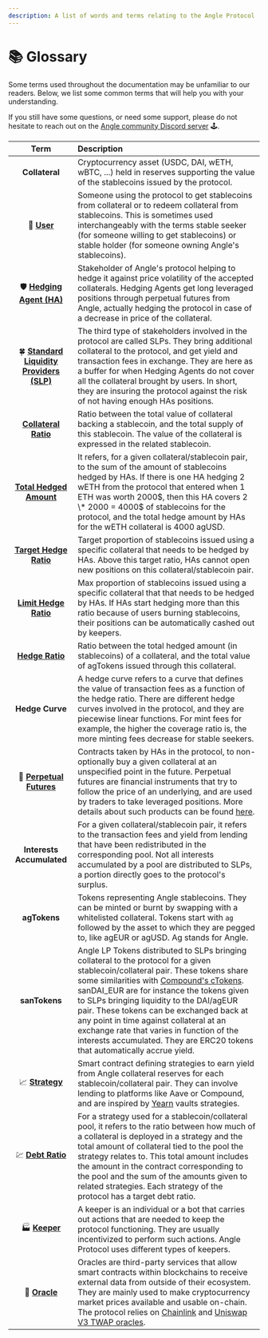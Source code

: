```yaml
---
description: A list of words and terms relating to the Angle Protocol
---
```


# 📚 Glossary

Some terms used throughout the documentation may be unfamiliar to our readers. Below, we list some common terms that will help you with your understanding.

If you still have some questions, or need some support, please do not hesitate to reach out on the [Angle community Discord server](https://discord.gg/67WSSZqBG6) 🕹️.

|                                                 Term                                                 | Description                                                                                                                                                                                                                                                                                                                                                                                                                                                                                                                       |
| :--------------------------------------------------------------------------------------------------: | :-------------------------------------------------------------------------------------------------------------------------------------------------------------------------------------------------------------------------------------------------------------------------------------------------------------------------------------------------------------------------------------------------------------------------------------------------------------------------------------------------------------------------------- |
|                                            **Collateral**                                            | Cryptocurrency asset \(USDC, DAI, wETH, wBTC, ...\) held in reserves supporting the value of the stablecoins issued by the protocol.                                                                                                                                                                                                                                                                                                                                                                                              |
|                               💱 [**User**](concepts/stable-seekers/)                                | Someone using the protocol to get stablecoins from collateral or to redeem collateral from stablecoins. This is sometimes used interchangeably with the terms stable seeker \(for someone willing to get stablecoins\) or stable holder \(for someone owning Angle's stablecoins\).                                                                                                                                                                                                                                               |
|                       🛡️ [**Hedging Agent \(HA\)**](concepts/hedging-agents/)                        | Stakeholder of Angle's protocol helping to hedge it against price volatility of the accepted collaterals. Hedging Agents get long leveraged positions through perpetual futures from Angle, actually hedging the protocol in case of a decrease in price of the collateral.                                                                                                                                                                                                                                                       |
|        🍀 [**Standard Liquidity Providers \(SLP\)**](concepts/standard-liquidity-providers/)         | The third type of stakeholders involved in the protocol are called SLPs. They bring additional collateral to the protocol, and get yield and transaction fees in exchange. They are here as a buffer for when Hedging Agents do not cover all the collateral brought by users. In short, they are insuring the protocol against the risk of not having enough HAs positions.                                                                                                                                                      |
|              [**Collateral Ratio**](https://docs.angle.money/concepts/collateral-ratio)              | Ratio between the total value of collateral backing a stablecoin, and the total supply of this stablecoin. The value of the collateral is expressed in the related stablecoin.                                                                                                                                                                                                                                                                                                                                                    |
|               [**Total Hedged Amount**](concepts/hedging-agents/#has-covered-amounts)                | It refers, for a given collateral/stablecoin pair, to the sum of the amount of stablecoins hedged by HAs. If there is one HA hedging 2 wETH from the protocol that entered when 1 ETH was worth 2000$, then this HA covers 2 \* 2000 = 4000$ of stablecoins for the protocol, and the total hedge amount by HAs for the wETH collateral is 4000 agUSD.                                                                                                                                                                            |
| [**Target Hedge Ratio**](concepts/hedging-agents/faq-ha.md#what-is-exactly-implied-by-hedging-ratio) | Target proportion of stablecoins issued using a specific collateral that needs to be hedged by HAs. Above this target ratio, HAs cannot open new positions on this collateral/stablecoin pair.                                                                                                                                                                                                                                                                                                                                    |
|                [**Limit Hedge Ratio**](concepts/hedging-agents/#has-covered-amounts)                 | Max proportion of stablecoins issued using a specific collateral that that needs to be hedged by HAs. If HAs start hedging more than this ratio because of users burning stablecoins, their positions can be automatically cashed out by keepers.                                                                                                                                                                                                                                                                                 |
|    [**Hedge Ratio**](concepts/hedging-agents/faq-ha.md#what-is-exactly-implied-by-hedging-ratio)     | Ratio between the total hedged amount (in stablecoins) of a collateral, and the total value of agTokens issued through this collateral.                                                                                                                                                                                                                                                                                                                                                                                           |
|                                           **Hedge Curve**                                            | A hedge curve refers to a curve that defines the value of transaction fees as a function of the hedge ratio. There are different hedge curves involved in the protocol, and they are piecewise linear functions. For mint fees for example, the higher the coverage ratio is, the more minting fees decrease for stable seekers.                                                                                                                                                                                                  |
|                🔮 [**Perpetual Futures**](concepts/hedging-agents/#perpetual-futures)                | Contracts taken by HAs in the protocol, to non-optionally buy a given collateral at an unspecified point in the future. Perpetual futures are financial instruments that try to follow the price of an underlying, and are used by traders to take leveraged positions. More details about such products can be found [here](https://academy.binance.com/en/articles/what-are-perpetual-futures-contracts).                                                                                                                       |
|                                      **Interests Accumulated**                                       | For a given collateral/stablecoin pair, it refers to the transaction fees and yield from lending that have been redistributed in the corresponding pool. Not all interests accumulated by a pool are distributed to SLPs, a portion directly goes to the protocol's surplus.                                                                                                                                                                                                                                                      |
|                                             **agTokens**                                             | Tokens representing Angle stablecoins. They can be minted or burnt by swapping with a whitelisted collateral. Tokens start with `ag` followed by the asset to which they are pegged to, like agEUR or agUSD. Ag stands for Angle.                                                                                                                                                                                                                                                                                                 |
|                                            **sanTokens**                                             | Angle LP Tokens distributed to SLPs bringing collateral to the protocol for a given stablecoin/collateral pair. These tokens share some similarities with [Compound's cTokens](https://compound.finance/docs/ctokens). sanDAI_EUR are for instance the tokens given to SLPs bringing liquidity to the DAI/agEUR pair. These tokens can be exchanged back at any point in time against collateral at an exchange rate that varies in function of the interests accumulated. They are ERC20 tokens that automatically accrue yield. |
|                                📈 [**Strategy**](concepts/lending.md)                                | Smart contract defining strategies to earn yield from Angle collateral reserves for each stablecoin/collateral pair. They can involve lending to platforms like Aave or Compound, and are inspired by [Yearn](https://docs.yearn.finance/resources/defi-glossary#yvault) vaults strategies.                                                                                                                                                                                                                                       |
|                         💹 [**Debt Ratio**](concepts/lending.md#debt-ratio)                          | For a strategy used for a stablecoin/collateral pool, it refers to the ratio between how much of a collateral is deployed in a strategy and the total amount of collateral tied to the pool the strategy relates to. This total amount includes the amount in the contract corresponding to the pool and the sum of the amounts given to related strategies. Each strategy of the protocol has a target debt ratio.                                                                                                               |
|                                 🏭 [**Keeper**](concepts/keepers.md)                                 | A keeper is an individual or a bot that carries out actions that are needed to keep the protocol functioning. They are usually incentivized to perform such actions. Angle Protocol uses different types of keepers.                                                                                                                                                                                                                                                                                                              |
|                                 🔱 [**Oracle**](concepts/oracles.md)                                 | Oracles are third-party services that allow smart contracts within blockchains to receive external data from outside of their ecosystem. They are mainly used to make cryptocurrency market prices available and usable on-chain. The protocol relies on [Chainlink](https://chain.link) and [Uniswap V3 TWAP oracles](https://uniswap.org/blog/uniswap-v3/).                                                                                                                                                                     |
